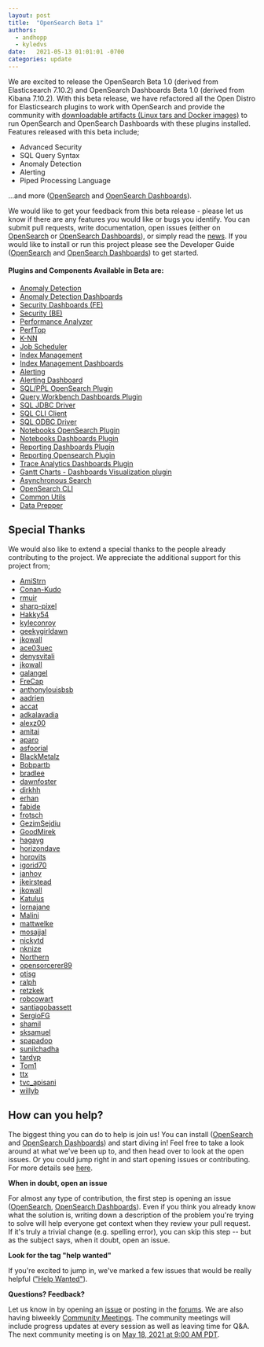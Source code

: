 ```yaml
---
layout: post
title:  "OpenSearch Beta 1"
authors: 
  - andhopp
  - kyledvs
date:   2021-05-13 01:01:01 -0700
categories: update
---
```


We are excited to release the OpenSearch Beta 1.0 (derived from Elasticsearch 7.10.2) and OpenSearch Dashboards Beta 1.0 (derived from Kibana 7.10.2). With this beta release, we have refactored all the Open Distro for Elasticsearch plugins to work with OpenSearch and provide the community with [downloadable artifacts (Linux tars and Docker images)](/downloads.html) to run OpenSearch and OpenSearch Dashboards with these plugins installed. Features released with this beta include;

- Advanced Security
- SQL Query Syntax
- Anomaly Detection
- Alerting
- Piped Processing Language

...and more ([OpenSearch](https://github.com/opensearch-project/OpenSearch) and [OpenSearch Dashboards](https://github.com/opensearch-project/OpenSearch-Dashboards)). 

We would like to get your feedback from this beta release - please let us know if there are any features you would like or bugs you identify. You can submit pull requests, write documentation, open issues (either on [OpenSearch](https://github.com/opensearch-project/OpenSearch/issues) or [OpenSearch Dashboards](https://github.com/opensearch-project/OpenSearch-Dashboards/issues)), or simply read the [news](https://opensearch.org/blog/). If you would like to install or run this project please see the Developer Guide ([OpenSearch](https://github.com/opensearch-project/OpenSearch/blob/main/DEVELOPER_GUIDE.md) and [OpenSearch Dashboards](https://github.com/opensearch-project/OpenSearch-Dashboards/blob/main/DEVELOPER_GUIDE.md)) to get started.

#### Plugins and Components Available in Beta are:

- [Anomaly Detection](https://github.com/opensearch-project/anomaly-detection)
- [Anomaly Detection Dashboards](https://github.com/opensearch-project/anomaly-detection-dashboards-plugin)
- [Security Dashboards (FE)](https://github.com/opensearch-project/security-dashboards-plugin)
- [Security (BE)](https://github.com/opensearch-project/security)
- [Performance Analyzer](https://github.com/opensearch-project/performance-analyzer)
- [PerfTop](https://github.com/opensearch-project/perftop)
- [K-NN](https://github.com/opensearch-project/k-NN)
- [Job Scheduler](https://github.com/opensearch-project/job-scheduler)
- [Index Management](https://github.com/opensearch-project/index-management)
- [Index Management Dashboards](https://github.com/opensearch-project/index-management-dashboards-plugin)
- [Alerting](https://github.com/opensearch-project/alerting)
- [Alerting Dashboard](https://github.com/opensearch-project/alerting-dashboards-plugin)
- [SQL/PPL OpenSearch Plugin](https://github.com/opensearch-project/sql)
- [Query Workbench Dashboards Plugin](https://github.com/opensearch-project/sql)
- [SQL JDBC Driver](https://github.com/opensearch-project/sql)
- [SQL CLI Client](https://github.com/opensearch-project/sql)
- [SQL ODBC Driver](https://github.com/opensearch-project/sql)
- [Notebooks OpenSearch Plugin](https://github.com/opensearch-project/dashboards-notebooks)
- [Notebooks Dashboards Plugin](https://github.com/opensearch-project/dashboards-notebooks)
- [Reporting Dashboards Plugin](https://github.com/opensearch-project/dashboards-reports)
- [Reporting Opensearch Plugin](https://github.com/opensearch-project/dashboards-reports)
- [Trace Analytics Dashboards Plugin](https://github.com/opensearch-project/trace-analytics)
- [Gantt Charts - Dashboards Visualization plugin](https://github.com/opensearch-project/dashboards-visualizations)
- [Asynchronous Search](https://github.com/opensearch-project/asynchronous-search)
- [OpenSearch CLI](https://github.com/opensearch-project/opensearch-cli)
- [Common Utils](https://github.com/opensearch-project/common-utils)
- [Data Prepper](https://github.com/opensearch-project/data-prepper)

## Special Thanks
We would also like to extend a special thanks to the people already contributing to the project. We appreciate the additional support for this project from;

- [AmiStrn](https://github.com/AmiStrn)
- [Conan-Kudo](https://github.com/Conan-Kudo)
- [rmuir](https://github.com/rmuir)
- [sharp-pixel](https://github.com/sharp-pixel)
- [Hakky54](https://github.com/Hakky54)
- [kyleconroy](https://github.com/kyleconroy)
- [geekygirldawn](https://github.com/geekygirldawn)
- [jkowall](https://github.com/jkowall)
- [ace03uec](https://github.com/ace03uec)
- [denysvitali](https://github.com/denysvitali)
- [jkowall](https://github.com/jkowall)
- [galangel](https://github.com/galangel)
- [FreCap](https://github.com/FreCap)
- [anthonylouisbsb](https://github.com/anthonylouisbsb)
- [aadrien](https://discuss.opendistrocommunity.dev/u/aadrien)
- [accat](https://discuss.opendistrocommunity.dev/u/accat)
- [adkalavadia](https://discuss.opendistrocommunity.dev/u/adkalavadia)
- [alexz00](https://discuss.opendistrocommunity.dev/u/alexz00)
- [amitai](https://discuss.opendistrocommunity.dev/u/amitai)
- [aparo](https://discuss.opendistrocommunity.dev/u/aparo)
- [asfoorial](https://discuss.opendistrocommunity.dev/u/asfoorial)
- [BlackMetalz](https://discuss.opendistrocommunity.dev/u/BlackMetalz)
- [Bobpartb](https://discuss.opendistrocommunity.dev/u/Bobpartb)
- [bradlee](https://discuss.opendistrocommunity.dev/u/bradlee)
- [dawnfoster](https://discuss.opendistrocommunity.dev/u/dawnfoster)
- [dirkhh](https://discuss.opendistrocommunity.dev/u/dirkhh)
- [erhan](https://discuss.opendistrocommunity.dev/u/erhan)
- [fabide](https://discuss.opendistrocommunity.dev/u/fabide)
- [frotsch](https://discuss.opendistrocommunity.dev/u/frotsch)
- [GezimSejdiu](https://discuss.opendistrocommunity.dev/u/GezimSejdiu)
- [GoodMirek](https://discuss.opendistrocommunity.dev/u/GoodMirek)
- [hagayg](https://discuss.opendistrocommunity.dev/u/hagayg)
- [horizondave](https://discuss.opendistrocommunity.dev/u/horizondave)
- [horovits](https://discuss.opendistrocommunity.dev/u/horovits)
- [igorid70](https://discuss.opendistrocommunity.dev/u/igorid70)
- [janhoy](https://discuss.opendistrocommunity.dev/u/janhoy)
- [jkeirstead](https://discuss.opendistrocommunity.dev/u/jkeirstead)
- [jkowall](https://discuss.opendistrocommunity.dev/u/jkowall)
- [Katulus](https://discuss.opendistrocommunity.dev/u/Katulus)
- [lornajane](https://discuss.opendistrocommunity.dev/u/lornajane)
- [Malini](https://discuss.opendistrocommunity.dev/u/Malini)
- [mattwelke](https://discuss.opendistrocommunity.dev/u/mattwelke)
- [mosajjal](https://discuss.opendistrocommunity.dev/u/mosajjal)
- [nickytd](https://discuss.opendistrocommunity.dev/u/nickytd)
- [nknize](https://discuss.opendistrocommunity.dev/u/nknize)
- [Northern](https://discuss.opendistrocommunity.dev/u/Northern)
- [opensorcerer89](https://discuss.opendistrocommunity.dev/u/opensorcerer89)
- [otisg](https://discuss.opendistrocommunity.dev/u/otisg)
- [ralph](https://discuss.opendistrocommunity.dev/u/ralph)
- [retzkek](https://discuss.opendistrocommunity.dev/u/retzkek)
- [robcowart](https://discuss.opendistrocommunity.dev/u/robcowart)
- [santiagobassett](https://discuss.opendistrocommunity.dev/u/santiagobassett)
- [SergioFG](https://discuss.opendistrocommunity.dev/u/SergioFG)
- [shamil](https://discuss.opendistrocommunity.dev/u/shamil)
- [sksamuel](https://discuss.opendistrocommunity.dev/u/sksamuel)
- [spapadop](https://discuss.opendistrocommunity.dev/u/spapadop)
- [sunilchadha](https://discuss.opendistrocommunity.dev/u/sunilchadha)
- [tardyp](https://discuss.opendistrocommunity.dev/u/tardyp)
- [Tom1](https://discuss.opendistrocommunity.dev/u/Tom1)
- [ttx](https://discuss.opendistrocommunity.dev/u/ttx)
- [tvc_apisani](https://discuss.opendistrocommunity.dev/u/tvc_apisani)
- [willyb](https://discuss.opendistrocommunity.dev/u/willyb)

## How can you help?
The biggest thing you can do to help is join us! You can install ([OpenSearch](https://github.com/opensearch-project/OpenSearch/blob/main/DEVELOPER_GUIDE.md) and [OpenSearch Dashboards](https://github.com/opensearch-project/OpenSearch-Dashboards/blob/main/DEVELOPER_GUIDE.md)) and start diving in! Feel free to take a look around at what we've been up to, and then head over to look at the open issues. Or you could jump right in and start opening issues or contributing. For more details see [here](https://github.com/opensearch-project/OpenSearch/blob/main/CONTRIBUTING.md).

**When in doubt, open an issue**

For almost any type of contribution, the first step is opening an issue ([OpenSearch](https://github.com/opensearch-project/OpenSearch/issues), [OpenSearch Dashboards](https://github.com/opensearch-project/OpenSearch-Dashboards/issues)). Even if you think you already know what the solution is, writing down a description of the problem you're trying to solve will help everyone get context when they review your pull request. If it's truly a trivial change (e.g. spelling error), you can skip this step -- but as the subject says, when it doubt, open an issue. 

**Look for the tag "help wanted"**

If you're excited to jump in, we've marked a few issues that would be really helpful (["Help Wanted"](https://github.com/opensearch-project/OpenSearch/issues?q=is%3Aissue+is%3Aopen+label%3A%22help+wanted%22)).

**Questions? Feedback?**

Let us know in by opening an [issue](https://github.com/opensearch-project/OpenSearch/issues) or posting in the [forums](https://discuss.opendistrocommunity.dev/). We are also having biweekly [Community Meetings](https://www.meetup.com/OpenSearch/). The community meetings will include progress updates at every session as well as leaving time for Q&A. The next community meeting is on [May 18, 2021 at
9:00 AM PDT](/events/2021-may-late/).

